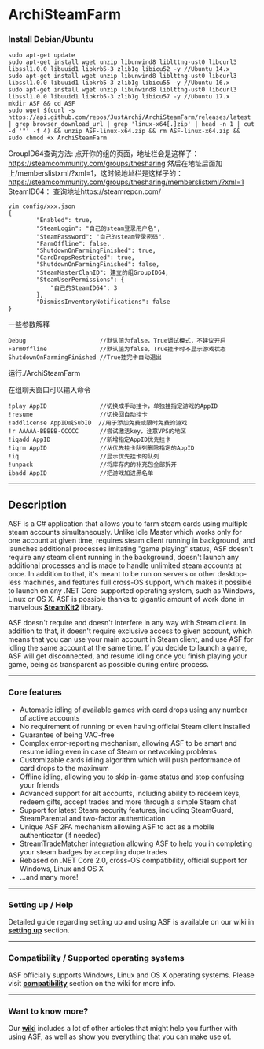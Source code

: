 # ArchiSteamFarm
### Install Debian/Ubuntu
```shell
sudo apt-get update
sudo apt-get install wget unzip libunwind8 liblttng-ust0 libcurl3 libssl1.0.0 libuuid1 libkrb5-3 zlib1g libicu52 -y //Ubuntu 14.x
sudo apt-get install wget unzip libunwind8 liblttng-ust0 libcurl3 libssl1.0.0 libuuid1 libkrb5-3 zlib1g libicu55 -y //Ubuntu 16.x
sudo apt-get install wget unzip libunwind8 liblttng-ust0 libcurl3 libssl1.0.0 libuuid1 libkrb5-3 zlib1g libicu57 -y //Ubuntu 17.x
mkdir ASF && cd ASF
sudo wget $(curl -s https://api.github.com/repos/JustArchi/ArchiSteamFarm/releases/latest | grep browser_download_url | grep 'linux-x64[.]zip' | head -n 1 | cut -d '"' -f 4) && unzip ASF-linux-x64.zip && rm ASF-linux-x64.zip && sudo chmod +x ArchiSteamFarm
```
GroupID64查询方法:
点开你的组的页面，地址栏会是这样子：
https://steamcommunity.com/groups/thesharing
然后在地址后面加上/memberslistxml/?xml=1，这时候地址栏是这样子的：
https://steamcommunity.com/groups/thesharing/memberslistxml/?xml=1
SteamID64： 查询地址https://steamrepcn.com/
```shell
vim config/xxx.json
{
        "Enabled": true,
        "SteamLogin": "自己的steam登录用户名",
        "SteamPassword": "自己的steam登录密码",
        "FarmOffline": false,
        "ShutdownOnFarmingFinished": true,
        "CardDropsRestricted": true,
        "ShutdownOnFarmingFinished": false,
        "SteamMasterClanID": 建立的组GroupID64,
        "SteamUserPermissions": {
            "自己的SteamID64": 3
        },
        "DismissInventoryNotifications": false
}
```
一些参数解释
```
Debug                     //默认值为false，True调试模式，不建议开启
FarmOffline               //默认值为false，True挂卡时不显示游戏状态
ShutdownOnFarmingFinished //True挂完卡自动退出
```

运行./ArchiSteamFarm

在组聊天窗口可以输入命令
```
!play AppID               //切换成手动挂卡，单独挂指定游戏的AppID
!resume                   //切换回自动挂卡
!addlicense AppID或SubID  //用于添加免费或限时免费的游戏
!r AAAAA-BBBBB-CCCCC      //尝试激活key，注意VPS的地区
!iqadd AppID              //新增指定AppID优先挂卡
!iqrm AppID               //从优先挂卡队列删除指定的AppID
!iq                       //显示优先挂卡的队列
!unpack                   //将库存内的补充包全部拆开
ibadd AppID               //把游戏加进黑名单
```

---

## Description

ASF is a C# application that allows you to farm steam cards using multiple steam accounts simultaneously. Unlike Idle Master which works only for one account at given time, requires steam client running in background, and launches additional processes imitating "game playing" status, ASF doesn't require any steam client running in the background, doesn't launch any additional processes and is made to handle unlimited steam accounts at once. In addition to that, it's meant to be run on servers or other desktop-less machines, and features full cross-OS support, which makes it possible to launch on any .NET Core-supported operating system, such as Windows, Linux or OS X. ASF is possible thanks to gigantic amount of work done in marvelous **[SteamKit2](https://github.com/SteamRE/SteamKit)** library.

ASF doesn't require and doesn't interfere in any way with Steam client. In addition to that, it doesn't require exclusive access to given account, which means that you can use your main account in Steam client, and use ASF for idling the same account at the same time. If you decide to launch a game, ASF will get disconnected, and resume idling once you finish playing your game, being as transparent as possible during entire process.

---

### Core features

- Automatic idling of available games with card drops using any number of active accounts
- No requirement of running or even having official Steam client installed
- Guarantee of being VAC-free
- Complex error-reporting mechanism, allowing ASF to be smart and resume idling even in case of Steam or networking problems
- Customizable cards idling algorithm which will push performance of card drops to the maximum
- Offline idling, allowing you to skip in-game status and stop confusing your friends
- Advanced support for alt accounts, including ability to redeem keys, redeem gifts, accept trades and more through a simple Steam chat
- Support for latest Steam security features, including SteamGuard, SteamParental and two-factor authentication
- Unique ASF 2FA mechanism allowing ASF to act as a mobile authenticator (if needed)
- StreamTradeMatcher integration allowing ASF to help you in completing your steam badges by accepting dupe trades
- Rebased on .NET Core 2.0, cross-OS compatibility, official support for Windows, Linux and OS X
- ...and many more!

---

### Setting up / Help

Detailed guide regarding setting up and using ASF is available on our wiki in **[setting up](https://github.com/JustArchi/ArchiSteamFarm/wiki/Setting-up)** section.

---

### Compatibility / Supported operating systems

ASF officially supports Windows, Linux and OS X operating systems. Please visit **[compatibility](https://github.com/JustArchi/ArchiSteamFarm/wiki/Compatibility)** section on the wiki for more info.

---

### Want to know more?

Our **[wiki](https://github.com/JustArchi/ArchiSteamFarm/wiki)** includes a lot of other articles that might help you further with using ASF, as well as show you everything that you can make use of.
